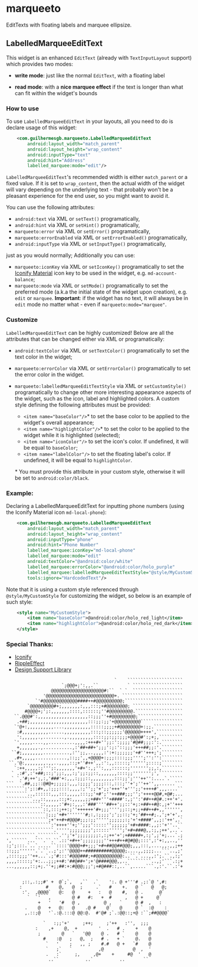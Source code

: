 # marqueeto

EditTexts with floating labels and marquee ellipsize.

## LabelledMarqueeEditText

This widget is an enhanced `EditText` (already with `TextInputLayout` support) which provides two modes:

* **write mode**: just like the normal `EditText`, with a floating label

* **read mode**: with a **nice marquee effect** if the text is longer than what can fit within the widget's bounds

### How to use

To use `LabelledMarqueeEditText` in your layouts, all you need to do is declare usage of this widget:

``` xml
    <com.guilhermesgb.marqueeto.LabelledMarqueeEditText
        android:layout_width="match_parent"
        android:layout_height="wrap_content"
        android:inputType="text"
        android:hint="Address"
        labelled_marquee:mode="edit"/>
```

`LabelledMarqueeEditText`'s recommended width is either `match_parent` or a fixed value. If it is set to `wrap_content`, then the actual width of the widget will vary depending on the underlying text - that probably won't be a pleasant experience for the end user, so you might want to avoid it.

You can use the following attributes:

* `android:text` via XML or `setText()` programatically,
* `android:hint` via XML or `setHint()` programatically,
* `marqueeto:error` via XML or `setError()` programatically,
* `marqueeto:errorEnabled` via XML or `setErrorEnabled()` programatically,
* `android:inputType` via XML or `setInputType()` programatically,

just as you would normally; Additionally you can use:

* `marqueeto:iconKey` via XML or `setIconKey()` programatically to set the [Iconify Material](https://github.com/JoanZapata/android-iconify/blob/master/android-iconify-material/src/main/java/com/joanzapata/iconify/fonts/MaterialIcons.java) icon key to be used in the widget, e.g. `md-account-balance`;
* `marqueeto:mode` via XML or `setMode()` programatically to set the preferred mode (a.k.a the initial state of the widget upon creation), e.g. `edit` or `marquee`.
**Important**: if the widget has no text, it will always be in `edit` mode no matter what - even if `marqueeto:mode="marquee"`.

### Customize

`LabelledMarqueeEditText` can be highly customized! Below are all the attributes that can be changed either via XML or programatically:

* `android:textColor` via XML or `setTextColor()` programatically to set the text color in the widget;
* `marqueeto:errorColor` via XML or `setErrorColor()` programatically to set the error color in the widget.
* `marqueeto:labelledMarqueeEditTextStyle` via XML or `setCustomStyle()` programatically to change other more interesting appearance aspects of the widget, such as the icon, label and highlighted colors. A custom style defining the following attributes must be provided:

  * `<item name="baseColor"/>`\* to set the base color to be applied to the widget's overall appearance;
  * `<item name="highlightColor"/>`\* to set the color to be applied to the widget while it is highlighted (selected);
  * `<item name="iconColor"/>` to set the icon's color. If undefined, it will be equal to `baseColor`;
  * `<item name="labelColor"/>` to set the floating label's color. If undefined, it will be equal to `highlightColor`.
  
  \* You must provide this attribute in your custom style, otherwise it will be set to `android:color/black`.

### Example:

Declaring a LabelledMarqueeEditText for inputting phone numbers (using the Iconify Material icon `md-local-phone`):

``` xml
    <com.guilhermesgb.marqueeto.LabelledMarqueeEditText
        android:layout_width="match_parent"
        android:layout_height="wrap_content"
        android:inputType="phone"
        android:hint="Phone Number"
        labelled_marquee:iconKey="md-local-phone"
        labelled_marquee:mode="edit"
        android:textColor="@android:color/white"
        labelled_marquee:errorColor="@android:color/holo_purple"
        labelled_marquee:labelledMarqueeEditTextStyle="@style/MyCustomStyle"
        tools:ignore="HardcodedText"/>
```

Note that it is using a custom style referenced through `@style/MyCustomStyle` for customizing the widget, so below is an example of such style:

``` xml
    <style name="MyCustomStyle">
        <item name="baseColor">@android:color/holo_red_light</item>
        <item name="highlightColor">@android:color/holo_red_dark</item>
    </style>
```

### Special Thanks:

* [Iconify](https://github.com/JoanZapata/android-iconify)
* [RippleEffect](https://github.com/traex/RippleEffect)
* [Design Support Library](http://android-developers.blogspot.com.br/2015/05/android-design-support-library.html)

```
                                         `    `````````````````````   
                     `;@@@+;':,,.``           ` ```````````````````   
                 @@@@@@@@@@@@@@@@@@@@#:``  ` `  ```````````````````   
              '@@@@@@@@@@@@@@@@@@@@@@@@@@+. ```````````````````````   
           `'#@@@@@@@@@@@@@####++#@@@@@@@@@@;``````````````````````   
        `@@@@@@@@@#+;,,,,,,,:,,,:::;+#@@@@@@@@; ```````````````````   
       #@@@@+;';:,,,,,,,::::,::::::;''#@@@@@@@@@.``````````````````   
   ``.@@@#':,,,,,,,,,,,,,,,,,,,::;;;''+#@@@@@@@@@;`````````````````   
    .+##;,,,,,,,,,,,,,,,,,,,,,,:::;;:;;'+@@@@@@@@@@````````````````   
   `'@+:,,,,,,,,,,....,,,,,,,,,,:::::;;;;+#@@@@@@@@+:;;.```````````   
    :#,,,,,,,,,,......,,,,,,,,,,:::;::;;;;;;'@@@@@@++++',``````````   
    ':,,,,,,.,........,.,,,,,,,,,::::;;:;;:;;;+@@@@#':;+;,`````````  
   `',,,,,....,,..........,,,,:+++#+'';;:':;;;;'#@##;;;:':.````````  
    +,,,,,,,.,...........,:'##+##+';;;':;:'::;;;'+++##;;:'.````````  
  ``#;,,,,,,,,..........,:'';;,..,,,,:':+:;;;;;;'+#''+++;';````````  
   .#+,,,,,............,::;;',,+@@@@+:;;;::::;;;'''';'':'':````````  
 ``.'@:,,,,,,,,.,,..,,,,::;+''#++',,:':,,:::::;'''''';::::;````````  
   `:++,,,,,:;''';:,,,,,,,'+#+':,;'':,,,::::::;''''''';;,:,````````  
  ` .:#',:'+##;::;';;:,,,:;';;:;;::,,,,,,,::::;;''''''';',`````````  
  ` `.'#;++';,:,'###'+:,,,:;;;::,,,,,,,,,:::;;';'''++'':....`.`````  
```  `.##,;;::@#@+;;;;;:,,,:;;;;';;;;:::,:::;''+';''++'',,......```  
```````:';::#+,,:;;;::::,,,,:;'';;'+';;'+++''+''';;'++++#',,,....``  
````````..,::::::,,,:::,,,,,:::;;'+#';''++###;;;'';'++++@@#,+@#;...  
``````````..,::,,,,,::;+:,,,,,;;+##+'''+####':,;'':'##++#@#.:++'+'.  
`````````````::,,,,,:'#+;:,,,:'###''''##++';;::'+;:+##++#@:,;+''+++  
``````````````::,:::;++:;''++++++'#+;;;'''';;::;+;;+##++#+,,'''''',  
```````````````:;;;'+#+'''''''#;:,:;;;;';';;::;'+;'##++#;.,';+'+',. 
````````````````;+'++#+#@@@#;;;:;;''''';;;;;;:;'+'+####',,;:'++',.` 
`````````````````:'++++''+;'';;;':::::'';;;;;;'+#+####:,,;:'+''..`` 
``````````````````.''''';;;;;;;;';:::::''''';'+#+###@,,:;,;++',..`. 
```````````.````````.'';'+';;;;;;;;:,:;++'+';+#####+,:;',;'+;...`.;
',``````...```.``.``.::'+#++';;;;;;;;''+++#++#@#@@;:::',:'+:,,..,'' 
:;';:::.`..`.....``::::'@@@@+#+;;;'+#+##@@##@@@;,,,:::,....,,.,,;++
::;;;''''''.`.``..;';:''@@@@++##########@@@@@;....,,;;;;...```..,;' 
,::::;;;''++...`.;'#:::'#@@@###;+#@@@@@@@@@@:..``.`...,,:';.``.,:;' 
,,,,:::::;'+:...;;;++#:'##@##+';+'@####@@@,,..`````````..,;'```.:;+
...,,,,,,::;+;.''+;;##:+:#@@@;;;';+#@###::,..``,.....```.,:'.``.:'+
                                                                    
                                                                    
      ;::,.:;;#' +  @`;`,   ,``  .`    ':. @ +'''# .;:`@ ',#:       
     :         #    @,   @  ;     .`   #    +.   @ `   @   @;       
      :'.  ,@@@@`   @:   @     +   :   @    #,   @ .      @`        
        `  `'   ,        @ #   #:   +  #     ,   @ +     @`         
            +   '   '#   @ ,         @ ,   `     @ #  ,   :         
       .    @   +   @:   @    .@ #    @`   @     @ `  :@    :       
       ,.::;@   '`.:@.:::@ @@:@.  #'@# ;`.:@@::;+@ :``;##@@@@`      
                                                                    
              `   :;;'+'     ;++;     ;'++   :'',  ;;;              
           :    ,+    @,  +        '  .   # .    +    @             
            ;        @   `   '@@    @ .   # `    @    @             
              #    :@   ;   @,  ;   # .   + `    @.   @             
               `   '    ;   ,, ;    #.#   @ +   `#    @             
               `   ;`   `          ,@           @  ,  '             
               .   :`     ;,     ,@+    +     #@  '   @             
                ..``          ..`          ..       ``              
```
